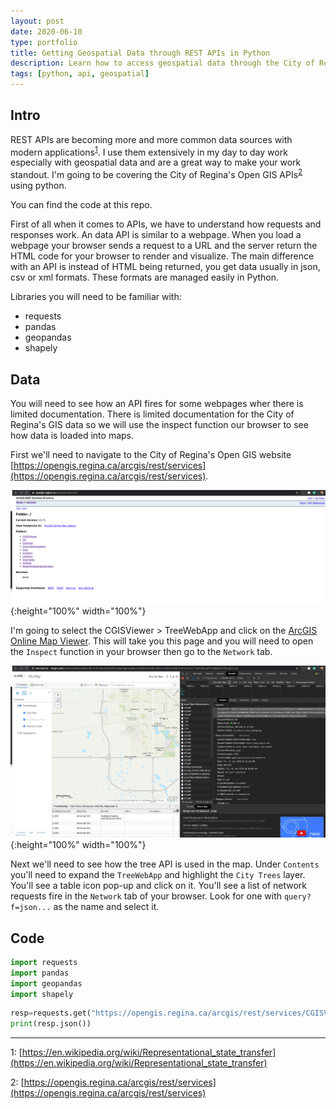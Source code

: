 ```yaml
---
layout: post
date: 2020-06-10
type: portfolio
title: Getting Geospatial Data through REST APIs in Python
description: Learn how to access geospatial data through the City of Regina's Open GIS endpoints
tags: [python, api, geospatial]
---
```

## Intro
REST APIs are becoming more and more common data sources with modern applications<sup>[1](#myfootnote1)</sup>. 
I use them extensively in my day to day work especially with geospatial data and are a great way to make your work standout.
I'm going to be covering the City of Regina's Open GIS APIs<sup>[2](#myfootnote2)</sup> using python.

You can find the code at this repo.

First of all when it comes to APIs, we have to understand how requests and responses work. An data API is similar 
to a webpage. When you load a webpage your browser sends a request to a URL and the server return the HTML code for
your browser to render and visualize. The main difference with an API is instead of HTML being returned, you get data
usually in json, csv or xml formats. These formats are managed easily in Python.

Libraries you will need to be familiar with:
- requests
- pandas
- geopandas
- shapely

## Data

You will need to see how an API fires for some webpages wher there is limited documentation. There is limited documentation for the City of Regina's
GIS data so we will use the inspect function our browser to see how data is loaded into maps.

First we'll need to navigate to the City of Regina's Open GIS website [https://opengis.regina.ca/arcgis/rest/services](https://opengis.regina.ca/arcgis/rest/services).

![alt text](img/city-of-regina-main-opengis-page.png){:height="100%" width="100%"}

I'm going to select the CGISViewer > TreeWebApp and click on the [ArcGIS Online Map Viewer](http://www.arcgis.com/home/webmap/viewer.html?url=https%3A%2F%2Fopengis.regina.ca%2Farcgis%2Frest%2Fservices%2FCGISViewer%2FTreeWebApp%2FMapServer&source=sd).
This will take you this page and you will need to open the `Inspect` function in your browser then go to the `Network` tab.

![alt text](img/city-of-regina-tree-map.png){:height="100%" width="100%"}

Next we'll need to see how the tree API is used in the map. Under `Contents` you'll need to expand the `TreeWebApp` and highlight the `City Trees` layer.
You'll see a table icon pop-up and click on it. You'll see a list of network requests fire in the `Network` tab of your browser.
Look for one with `query?f=json...` as the name and select it.

## Code

```python
import requests
import pandas
import geopandas
import shapely
```

```python
resp=requests.get("https://opengis.regina.ca/arcgis/rest/services/CGISViewer/TreeWebApp/MapServer/0/query?f=json&returnGeometry=true&spatialRel=esriSpatialRelIntersects&outFields=*&orderByFields=OBJECTID%20ASC&outSR=4326&resultOffset=0")
print(resp.json())
```
---
<a name="myfootnote1">1</a>: [https://en.wikipedia.org/wiki/Representational_state_transfer](https://en.wikipedia.org/wiki/Representational_state_transfer)

<a name="myfootnote2">2</a>: [https://opengis.regina.ca/arcgis/rest/services](https://opengis.regina.ca/arcgis/rest/services)